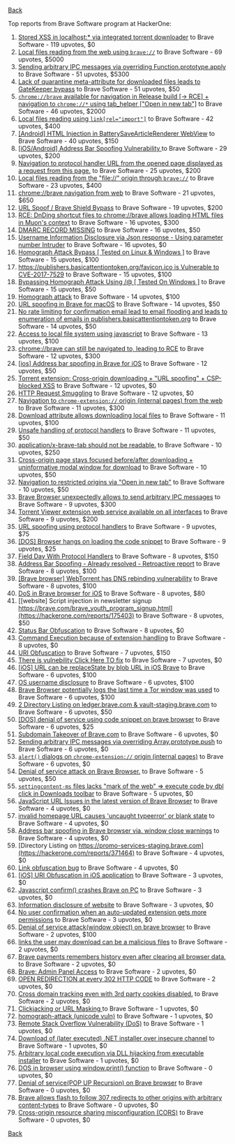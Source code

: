 [Back](../README.md)

Top reports from Brave Software program at HackerOne:

1. [Stored XSS in localhost:* via integrated torrent downloader](https://hackerone.com/reports/681617) to Brave Software - 119 upvotes, $0
2. [Local files reading from the web using `brave://`](https://hackerone.com/reports/390013) to Brave Software - 69 upvotes, $5000
3. [Sending arbitrary IPC messages via overriding Function.prototype.apply](https://hackerone.com/reports/188086) to Brave Software - 51 upvotes, $5300
4. [Lack of quarantine meta-attribute for downloaded files leads to GateKeeper bypass](https://hackerone.com/reports/374106) to Brave Software - 51 upvotes, $50
5. [`chrome://brave` available for navigation in Release build [-\> RCE] + navigation to `chrome://*` using tab_helper ["Open in new tab"]](https://hackerone.com/reports/395737) to Brave Software - 46 upvotes, $2000
6. [Local files reading using `link[rel="import"]`](https://hackerone.com/reports/375329) to Brave Software - 42 upvotes, $400
7. [[Android] HTML Injection in BatterySaveArticleRenderer WebView](https://hackerone.com/reports/176065) to Brave Software - 40 upvotes, $150
8. [[iOS/Android] Address Bar Spoofing Vulnerability ](https://hackerone.com/reports/175958) to Brave Software - 29 upvotes, $200
9. [Navigation to protocol handler URL from the opened page displayed as a request from this page.](https://hackerone.com/reports/374969) to Brave Software - 25 upvotes, $200
10. [Local files reading from the "file://" origin through `brave://`](https://hackerone.com/reports/390362) to Brave Software - 23 upvotes, $400
11. [chrome://brave navigation from web](https://hackerone.com/reports/415967) to Brave Software - 21 upvotes, $650
12. [URL Spoof / Brave Shield Bypass](https://hackerone.com/reports/255991) to Brave Software - 19 upvotes, $200
13. [RCE: DnDing shortcut files to chrome://brave allows loading HTML files in Muon's context](https://hackerone.com/reports/415258) to Brave Software - 16 upvotes, $300
14. [DMARC RECORD MISSING](https://hackerone.com/reports/491753) to Brave Software - 16 upvotes, $50
15. [Username Information Disclosure via Json response - Using parameter number Intruder](https://hackerone.com/reports/812351) to Brave Software - 16 upvotes, $0
16. [Homograph Attack Bypass [ Tested on Linux & Windows ]](https://hackerone.com/reports/268984) to Brave Software - 15 upvotes, $100
17. [https://publishers.basicattentiontoken.org/favicon.ico is Vulnerable to CVE-2017-7529](https://hackerone.com/reports/980856) to Brave Software - 15 upvotes, $100
18. [Bypassing Homograph Attack Using /@ [ Tested On Windows ]](https://hackerone.com/reports/317931) to Brave Software - 15 upvotes, $50
19. [Homograph attack](https://hackerone.com/reports/175286) to Brave Software - 14 upvotes, $100
20. [URL spoofing in Brave for macOS](https://hackerone.com/reports/369086) to Brave Software - 14 upvotes, $50
21. [No rate limiting for confirmation email lead to email flooding and leads to enumeration of emails in publishers.basicattentiontoken.org](https://hackerone.com/reports/854793) to Brave Software - 14 upvotes, $50
22. [Access to local file system using javascript](https://hackerone.com/reports/175979) to Brave Software - 13 upvotes, $100
23. [chrome://brave can still be navigated to, leading to RCE](https://hackerone.com/reports/415178) to Brave Software - 12 upvotes, $300
24. [[ios] Address bar spoofing in Brave for iOS](https://hackerone.com/reports/176929) to Brave Software - 12 upvotes, $50
25. [Torrent extension: Cross-origin downloading + "URL spoofing" + CSP-blocked XSS](https://hackerone.com/reports/378864) to Brave Software - 12 upvotes, $0
26. [HTTP Request Smuggling](https://hackerone.com/reports/866382) to Brave Software - 12 upvotes, $0
27. [Navigation to `chrome-extension://` origin (internal pages) from the web](https://hackerone.com/reports/378805) to Brave Software - 11 upvotes, $300
28. [Download attribute allows downloading local files](https://hackerone.com/reports/258710) to Brave Software - 11 upvotes, $100
29. [Unsafe handling of protocol handlers](https://hackerone.com/reports/369185) to Brave Software - 11 upvotes, $50
30. [application/x-brave-tab should not be readable.](https://hackerone.com/reports/258578) to Brave Software - 10 upvotes, $250
31. [Cross-origin page stays focused before/after downloading + uninformative modal window for download](https://hackerone.com/reports/375259) to Brave Software - 10 upvotes, $50
32. [Navigation to restricted origins via "Open in new tab"](https://hackerone.com/reports/369218) to Brave Software - 10 upvotes, $50
33. [Brave Browser unexpectedly allows to send arbitrary IPC messages](https://hackerone.com/reports/187542) to Brave Software - 9 upvotes, $300
34. [Torrent Viewer extension web service available on all interfaces](https://hackerone.com/reports/300181) to Brave Software - 9 upvotes, $200
35. [URL spoofing using protocol handlers](https://hackerone.com/reports/373721) to Brave Software - 9 upvotes, $75
36. [[DOS] Browser hangs on loading the code snippet](https://hackerone.com/reports/181686) to Brave Software - 9 upvotes, $25
37. [Field Day With Protocol Handlers](https://hackerone.com/reports/416040) to Brave Software - 8 upvotes, $150
38. [Address Bar Spoofing - Already resolved - Retroactive report](https://hackerone.com/reports/175779) to Brave Software - 8 upvotes, $100
39. [[Brave browser] WebTorrent has DNS rebinding vulnerability](https://hackerone.com/reports/663729) to Brave Software - 8 upvotes, $100
40. [DoS in Brave browser for iOS](https://hackerone.com/reports/357665) to Brave Software - 8 upvotes, $80
41. [[website] Script injection in newsletter signup https://brave.com/brave_youth_program_signup.html](https://hackerone.com/reports/175403) to Brave Software - 8 upvotes, $50
42. [Status Bar Obfuscation](https://hackerone.com/reports/175701) to Brave Software - 8 upvotes, $0
43. [Command Execution because of extension handling](https://hackerone.com/reports/188078) to Brave Software - 8 upvotes, $0
44. [URI Obfuscation](https://hackerone.com/reports/175529) to Brave Software - 7 upvotes, $150
45. [There is vulnebility Click Here TO fix](https://hackerone.com/reports/319036) to Brave Software - 7 upvotes, $0
46. [[iOS] URL can be replaceState by blob URL in iOS Brave](https://hackerone.com/reports/215044) to Brave Software - 6 upvotes, $100
47. [OS username disclosure](https://hackerone.com/reports/258585) to Brave Software - 6 upvotes, $100
48. [Brave Browser potentially logs the last time a Tor window was used](https://hackerone.com/reports/1024668) to Brave Software - 6 upvotes, $100
49. [2 Directory Listing on ledger.brave.com & vault-staging.brave.com](https://hackerone.com/reports/175320) to Brave Software - 6 upvotes, $50
50. [[DOS] denial of service using code snippet on brave browser](https://hackerone.com/reports/181558) to Brave Software - 6 upvotes, $25
51. [Subdomain Takeover of Brave.com](https://hackerone.com/reports/175397) to Brave Software - 6 upvotes, $0
52. [Sending arbitrary IPC messages via overriding Array.prototype.push](https://hackerone.com/reports/188561) to Brave Software - 6 upvotes, $0
53. [`alert()` dialogs on `chrome-extension://` origin (internal pages)](https://hackerone.com/reports/378809) to Brave Software - 6 upvotes, $0
54. [Denial of service attack on Brave Browser.](https://hackerone.com/reports/176066) to Brave Software - 5 upvotes, $50
55. [`settingcontent-ms` files lacks "mark of the web" =\> execute code by dbl click in Downloads toolbar](https://hackerone.com/reports/377206) to Brave Software - 5 upvotes, $0
56. [JavaScript URL Issues in the latest version of Brave Browser](https://hackerone.com/reports/176083) to Brave Software - 4 upvotes, $0
57. [invalid homepage URL causes 'uncaught typeerror' or blank state](https://hackerone.com/reports/177184) to Brave Software - 4 upvotes, $0
58. [Address bar spoofing in Brave browser via. window close warnings](https://hackerone.com/reports/208834) to Brave Software - 4 upvotes, $0
59. [Directory Listing on https://promo-services-staging.brave.com](https://hackerone.com/reports/371464) to Brave Software - 4 upvotes, $0
60. [Link obfuscation bug](https://hackerone.com/reports/669440) to Brave Software - 4 upvotes, $0
61. [[iOS] URI Obfuscation in iOS application](https://hackerone.com/reports/176159) to Brave Software - 3 upvotes, $0
62. [Javascript confirm() crashes Brave on PC](https://hackerone.com/reports/176076) to Brave Software - 3 upvotes, $0
63. [Information disclosure of website](https://hackerone.com/reports/179121) to Brave Software - 3 upvotes, $0
64. [No user confirmation when an auto-updated extension gets more permissions](https://hackerone.com/reports/199243) to Brave Software - 3 upvotes, $0
65. [Denial of service attack(window object) on brave browser](https://hackerone.com/reports/176197) to Brave Software - 2 upvotes, $100
66. [links the user may download can be a malicious files](https://hackerone.com/reports/182557) to Brave Software - 2 upvotes, $0
67. [Brave payments remembers history even after clearing all browser data.](https://hackerone.com/reports/203088) to Brave Software - 2 upvotes, $0
68. [Brave: Admin Panel Access](https://hackerone.com/reports/175366) to Brave Software - 2 upvotes, $0
69. [OPEN REDIRECTION at every 302 HTTP CODE](https://hackerone.com/reports/369447) to Brave Software - 2 upvotes, $0
70. [Cross domain tracking even with 3rd party cookies disabled.](https://hackerone.com/reports/331428) to Brave Software - 2 upvotes, $0
71. [Clickjacking or URL Masking ](https://hackerone.com/reports/204198) to Brave Software - 1 upvotes, $0
72. [homograph-attack (unicode vuln)](https://hackerone.com/reports/221461) to Brave Software - 1 upvotes, $0
73. [Remote Stack Overflow Vulnerability (DoS)](https://hackerone.com/reports/181061) to Brave Software - 1 upvotes, $0
74. [Download of (later executed) .NET installer over insecure channel](https://hackerone.com/reports/272231) to Brave Software - 1 upvotes, $0
75. [Arbitrary local code execution via DLL hijacking from executable installer](https://hackerone.com/reports/272221) to Brave Software - 1 upvotes, $0
76. [DOS in browser using window.print() function](https://hackerone.com/reports/176364) to Brave Software - 0 upvotes, $0
77. [Denial of service(POP UP Recursion) on Brave browser](https://hackerone.com/reports/179248) to Brave Software - 0 upvotes, $0
78. [Brave allows flash to follow 307 redirects to other origins with arbitrary content-types](https://hackerone.com/reports/449478) to Brave Software - 0 upvotes, $0
79. [Cross-origin resource sharing misconfiguration (CORS)](https://hackerone.com/reports/954512) to Brave Software - 0 upvotes, $0


[Back](../README.md)